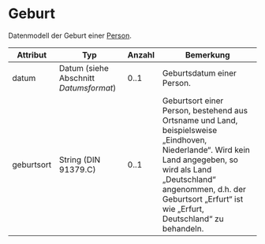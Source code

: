 # Geburt

Datenmodell der Geburt einer [Person](person).

Attribut | Typ | Anzahl | Bemerkung
--- | --- | --- | ---
datum | Datum (siehe Abschnitt *Datumsformat*) | 0..1 | Geburtsdatum einer Person.
geburtsort | String (DIN 91379.C) | 0..1 | Geburtsort einer Person, bestehend aus Ortsname und Land, beispielsweise „Eindhoven, Niederlande“. Wird kein Land angegeben, so wird als Land „Deutschland“ angenommen, d.h. der Geburtsort „Erfurt“ ist wie „Erfurt, Deutschland“ zu behandeln.
